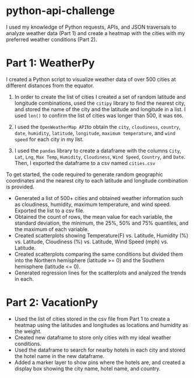 # python-api-challenge
I used my knowledge of Python requests, APIs, and JSON traversals to analyze weather data (Part 1) and create a heatmap with the cities with my preferred weather conditions (Part 2).

# Part 1: WeatherPy
I created a Python script to visualize weather data of over 500 cities at different distances from the equator. 

1. In order to create the list of cities I created a set of random latitude and longitude combinations, used the `citipy` library to find the nearest city, and stored the name of the city and the latitude and longitude in a list. I used `len()` to confirm the list of cities was longer than 500, it was `606`.

2. I used the `OpenWeatherMap API`to obtain the `city`, `cloudiness`, `country`, `date`, `humidity`, `latitude`, `longitude`, `maximum temperature`, and `wind speed` for each city in my list.

3. I used the `pandas` library to create a dataframe with the columns `City`, `Lat`, `Lng`, `Max Temp`, `Humidity`, `Cloudiness`, `Wind Speed`, `Country`, and `Date`. Then, I exported the dataframe to a csv named `cities.csv`



To get started, the code required to generate random geographic coordinates and the nearest city to each latitude and longitude combination is provided.
- Generated a list of 500+ cities and obtained weather information such as cloudiness, humidity, maximum temperature, and wind speed. Exported the list to a csv file.
- Obtained the count of rows, the mean value for each variable, the standard deviation, the minimum, the 25%, 50% and 75% quantiles, and the maximum of each variable.
- Created scatterplots showing Temperature(F) vs. Latitude, Humidity (%) vs. Latitude, Cloudiness (%) vs. Latitude, Wind Speed (mph) vs. Latitude.
- Created scatterplots comparing the same conditions but divided them into the Northern hemisphere (latitude >= 0) and the Southern hemisphere (latitude <= 0).
- Generated regression lines for the scatterplots and analyzed the trends in each.

# Part 2: VacationPy
- Used the list of cities stored in the csv file from Part 1 to create a heatmap using the latitudes and longitudes as locations and humidity as the weight. 
- Created new dataframe to store only cities with my ideal weather conditions.
- Used the dataframe to search for nearby hotels in each city and stored the hotel name in the new dataframe.
- Added a marker layer to show pins where the hotels are, and created a display box showing the city name, hotel name, and country.

